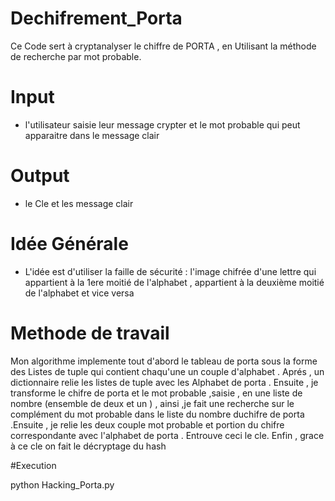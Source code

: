 # Dechifrement_Porta

Ce Code sert  à cryptanalyser le chiffre de PORTA , en Utilisant la méthode de recherche par mot probable.
# Input  
- l'utilisateur saisie leur message crypter et le mot probable qui peut  apparaitre dans le message clair
# Output
- le Cle et les message clair 
# Idée Générale  
- L'idée est d'utiliser la faille de sécurité  : l'image chifrée d'une  lettre qui appartient à la 1ere moitié de l'alphabet  , appartient  à la deuxième moitié de l'alphabet et vice versa 


# Methode de travail 
Mon algorithme implemente tout d'abord  le tableau de porta sous la forme des Listes de tuple qui contient chaqu'une un couple d'alphabet . Aprés , un dictionnaire relie les listes de tuple avec les Alphabet de porta . Ensuite  , je transforme le chifre de porta et le mot probable ,saisie ,  en une liste de nombre (ensemble de deux et un )   , ainsi  ,je fait une recherche sur le complément du  mot probable dans le liste du nombre duchifre de porta .Ensuite , je relie les deux couple mot probable et portion du chifre correspondante avec l'alphabet de porta . Entrouve ceci le cle. Enfin , grace à ce cle on fait le décryptage du hash    

#Execution 

python Hacking_Porta.py 
